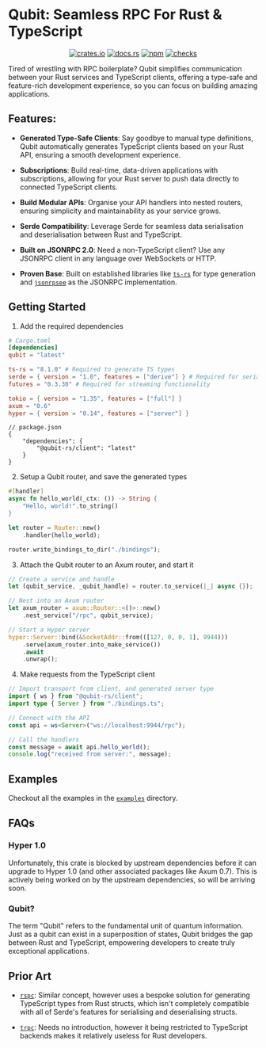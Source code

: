 # Qubit: Seamless RPC For Rust & TypeScript

<div align="center">
    <a href="https://crates.io/crates/qubit"><img src="https://img.shields.io/crates/v/qubit" alt="crates.io" /></a>
    <a href="https://docs.rs/qubit/latest/qubit"><img src="https://img.shields.io/docsrs/qubit" alt="docs.rs" /></a>
    <a href="https://www.npmjs.com/package/@qubit-rs/client"><img src="https://img.shields.io/npm/v/%40qubit-rs%2Fclient" alt="npm" /></a>
    <a href="https://github.com/andogq/qubit/actions/workflows/checks.yml"><img src="https://github.com/andogq/qubit/actions/workflows/checks.yml/badge.svg" alt="checks" /></a>
</div>

Tired of wrestling with RPC boilerplate? Qubit simplifies communication between your Rust services
and TypeScript clients, offering a type-safe and feature-rich development experience, so you can
focus on building amazing applications.

## Features:

- **Generated Type-Safe Clients**: Say goodbye to manual type definitions, Qubit automatically
  generates TypeScript clients based on your Rust API, ensuring a smooth development experience.

- **Subscriptions**: Build real-time, data-driven applications with subscriptions, allowing for
  your Rust server to push data directly to connected TypeScript clients.

- **Build Modular APIs**: Organise your API handlers into nested routers, ensuring simplicity and
  maintainability as your service grows.

- **Serde Compatibility**: Leverage Serde for seamless data serialisation and deserialisation
  between Rust and TypeScript.

- **Built on JSONRPC 2.0**: Need a non-TypeScript client? Use any JSONRPC client in any language
  over WebSockets or HTTP.

- **Proven Base**: Built on established libraries like
  [`ts-rs`](https://github.com/Aleph-Alpha/ts-rs) for type generation and
  [`jsonrpsee`](https://github.com/paritytech/jsonrpsee) as the JSONRPC implementation.

## Getting Started

1. Add the required dependencies

```toml
# Cargo.toml
[dependencies]
qubit = "latest"

ts-rs = "8.1.0" # Required to generate TS types
serde = { version = "1.0", features = ["derive"] } # Required for serialisable types
futures = "0.3.30" # Required for streaming functionality

tokio = { version = "1.35", features = ["full"] }
axum = "0.6"
hyper = { version = "0.14", features = ["server"] }
```

```jsonc
// package.json
{
    "dependencies": {
        "@qubit-rs/client": "latest"
    }
}
```

2. Setup a Qubit router, and save the generated types

```rs
#[handler]
async fn hello_world(_ctx: ()) -> String {
    "Hello, world!".to_string()
}

let router = Router::new()
    .handler(hello_world);

router.write_bindings_to_dir("./bindings");
```

3. Attach the Qubit router to an Axum router, and start it

```rs
// Create a service and handle
let (qubit_service, _qubit_handle) = router.to_service(|_| async {});

// Nest into an Axum router
let axum_router = axum::Router::<()>::new()
    .nest_service("/rpc", qubit_service);

// Start a Hyper server
hyper::Server::bind(&SocketAddr::from(([127, 0, 0, 1], 9944)))
    .serve(axum_router.into_make_service())
    .await
    .unwrap();
```

4. Make requests from the TypeScript client

```ts
// Import transport from client, and generated server type
import { ws } from "@qubit-rs/client";
import type { Server } from "./bindings.ts";

// Connect with the API
const api = ws<Server>("ws://localhost:9944/rpc");

// Call the handlers
const message = await api.hello_world();
console.log("received from server:", message);
```

## Examples

Checkout all the examples in the [`examples`](./examples) directory.

## FAQs

### Hyper 1.0

Unfortunately, this crate is blocked by upstream dependencies before it can upgrade to Hyper 1.0
(and other associated packages like Axum 0.7). This is actively being worked on by the upstream
dependencies, so will be arriving soon.

### Qubit?

The term "Qubit" refers to the fundamental unit of quantum information. Just as a qubit can exist
in a superposition of states, Qubit bridges the gap between Rust and TypeScript, empowering
developers to create truly exceptional applications.

## Prior Art

- [`rspc`](https://github.com/oscartbeaumont/rspc): Similar concept, however uses a bespoke
solution for generating TypeScript types from Rust structs, which isn't completely compatible with
all of Serde's features for serialising and deserialising structs.

- [`trpc`](https://github.com/trpc/trpc): Needs no introduction, however it being restricted to
TypeScript backends makes it relatively useless for Rust developers.
